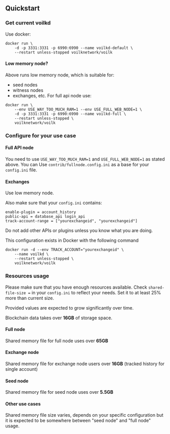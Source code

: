 Quickstart
----------

### Get current voilkd
Use docker:
```
docker run \
    -d -p 3331:3331 -p 6990:6990 --name voilkd-default \
    --restart unless-stopped voilknetwork/voilk
```
#### Low memory node?
Above runs low memory node, which is suitable for:
- seed nodes
- witness nodes
- exchanges, etc.
For full api node use:

```
docker run \
    --env USE_WAY_TOO_MUCH_RAM=1 --env USE_FULL_WEB_NODE=1 \
    -d -p 3331:3331 -p 6990:6990 --name voilkd-full \
    --restart unless-stopped \
    voilknetwork/voilk
```
### Configure for your use case
#### Full API node
You need to use `USE_WAY_TOO_MUCH_RAM=1` and `USE_FULL_WEB_NODE=1` as stated above.
You can Use `contrib/fullnode.config.ini` as a base for your `config.ini` file.

#### Exchanges
Use low memory node.

Also make sure that your `config.ini` contains:
```
enable-plugin = account_history
public-api = database_api login_api
track-account-range = ["yourexchangeid", "yourexchangeid"]
```
Do not add other APIs or plugins unless you know what you are doing.

This configuration exists in Docker with the following command

```
docker run -d --env TRACK_ACCOUNT="yourexchangeid" \
    --name voilkd \
    --restart unless-stopped \
    voilknetwork/voilk
```

### Resources usage

Please make sure that you have enough resources available.
Check `shared-file-size =` in your `config.ini` to reflect your needs.
Set it to at least 25% more than current size.

Provided values are expected to grow significantly over time.

Blockchain data takes over **16GB** of storage space.

#### Full node
Shared memory file for full node uses over **65GB**

#### Exchange node
Shared memory file for exchange node users over **16GB**
(tracked history for single account)

#### Seed node
Shared memory file for seed node uses over **5.5GB**

#### Other use cases
Shared memory file size varies, depends on your specific configuration but it is expected to be somewhere between "seed node" and "full node" usage.
